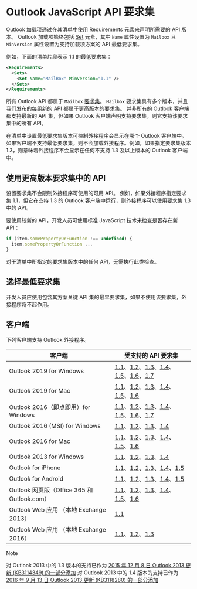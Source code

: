 # <a name="outlook-javascript-api-requirement-sets"></a>Outlook JavaScript API 要求集

Outlook 加载项通过在其[清单](/javascript/office/manifest/requirements)中使用 [Requirements](https://docs.microsoft.com/office/dev/add-ins/develop/add-in-manifests) 元素来声明所需要的 API 版本。 Outlook 加载项始终包括 [Set](/javascript/office/manifest/set) 元素，其中 `Name` 属性设置为 `Mailbox` 且 `MinVersion` 属性设置为支持加载项方案的 API 最低要求集。

例如，下面的清单片段表示 1.1 的最低要求集：

```xml
<Requirements>
  <Sets>
    <Set Name="MailBox" MinVersion="1.1" />
  </Sets>
</Requirements>
```

所有 Outlook API 都属于 `Mailbox` [要求集](https://docs.microsoft.com/office/dev/add-ins/develop/specify-office-hosts-and-api-requirements)。 `Mailbox` 要求集具有多个版本，并且我们发布的每组新的 API 都属于更高版本的要求集。 并非所有的 Outlook 客户端都支持最新的 API 集，但如果 Outlook 客户端声明支持要求集，则它支持该要求集中的所有 API。

在清单中设置最低要求集版本可控制外接程序会显示在哪个 Outlook 客户端中。如果客户端不支持最低要求集，则不会加载外接程序。例如，如果指定要求集版本 1.3，则意味着外接程序不会显示在任何不支持 1.3 及以上版本的 Outlook 客户端中。

## <a name="using-apis-from-later-requirement-sets"></a>使用更高版本要求集中的 API

设置要求集不会限制外接程序可使用的可用 API。 例如，如果外接程序指定要求集 1.1，但它在支持 1.3 的 Outlook 客户端中运行，则外接程序可以使用要求集 1.3 中的 API。

要使用较新的 API，开发人员可使用标准 JavaScript 技术来检查是否存在新 API：

```js
if (item.somePropertyOrFunction !== undefined) {
  item.somePropertyOrFunction ...
}
```

对于清单中所指定的要求集版本中的任何 API，无需执行此类检查。

## <a name="choosing-a-minimum-requirement-set"></a>选择最低要求集

开发人员应使用包含其方案关键 API 集的最早要求集，如果不使用该要求集，外接程序将不起作用。

## <a name="clients"></a>客户端

下列客户端支持 Outlook 外接程序。

| 客户端 | 受支持的 API 要求集 |
| --- | --- |
| Outlook 2019 for Windows | [1.1](/javascript/office/objectmodel/requirement-set-1.1/outlook-requirement-set-1.1)、[1.2](/javascript/office/objectmodel/requirement-set-1.2/outlook-requirement-set-1.2)、[1.3](/javascript/office/objectmodel/requirement-set-1.3/outlook-requirement-set-1.3)、[1.4](/javascript/office/objectmodel/requirement-set-1.4/outlook-requirement-set-1.4)、[1.5](/javascript/office/objectmodel/requirement-set-1.5/outlook-requirement-set-1.5)、[1.6](/javascript/office/objectmodel/requirement-set-1.6/outlook-requirement-set-1.6)、[1.7](/javascript/office/objectmodel/requirement-set-1.7/outlook-requirement-set-1.7) |
| Outlook 2019 for Mac | [1.1](/javascript/office/objectmodel/requirement-set-1.1/outlook-requirement-set-1.1)、[1.2](/javascript/office/objectmodel/requirement-set-1.2/outlook-requirement-set-1.2)、[1.3](/javascript/office/objectmodel/requirement-set-1.3/outlook-requirement-set-1.3)、[1.4](/javascript/office/objectmodel/requirement-set-1.4/outlook-requirement-set-1.4)、[1.5](/javascript/office/objectmodel/requirement-set-1.5/outlook-requirement-set-1.5)、[1.6](/javascript/office/objectmodel/requirement-set-1.6/outlook-requirement-set-1.6) |
| Outlook 2016（即点即用）for Windows | [1.1](/javascript/office/objectmodel/requirement-set-1.1/outlook-requirement-set-1.1)、[1.2](/javascript/office/objectmodel/requirement-set-1.2/outlook-requirement-set-1.2)、[1.3](/javascript/office/objectmodel/requirement-set-1.3/outlook-requirement-set-1.3)、[1.4](/javascript/office/objectmodel/requirement-set-1.4/outlook-requirement-set-1.4)、[1.5](/javascript/office/objectmodel/requirement-set-1.5/outlook-requirement-set-1.5)、[1.6](/javascript/office/objectmodel/requirement-set-1.6/outlook-requirement-set-1.6)、[1.7](/javascript/office/objectmodel/requirement-set-1.7/outlook-requirement-set-1.7) |
| Outlook 2016 (MSI) for Windows | [1.1](/javascript/office/objectmodel/requirement-set-1.1/outlook-requirement-set-1.1)、[1.2](/javascript/office/objectmodel/requirement-set-1.2/outlook-requirement-set-1.2)、[1.3](/javascript/office/objectmodel/requirement-set-1.3/outlook-requirement-set-1.3)、[1.4](/javascript/office/objectmodel/requirement-set-1.4/outlook-requirement-set-1.4) |
| Outlook 2016 for Mac | [1.1](/javascript/office/objectmodel/requirement-set-1.1/outlook-requirement-set-1.1)、[1.2](/javascript/office/objectmodel/requirement-set-1.2/outlook-requirement-set-1.2)、[1.3](/javascript/office/objectmodel/requirement-set-1.3/outlook-requirement-set-1.3)、[1.4](/javascript/office/objectmodel/requirement-set-1.4/outlook-requirement-set-1.4)、[1.5](/javascript/office/objectmodel/requirement-set-1.5/outlook-requirement-set-1.5)、[1.6](/javascript/office/objectmodel/requirement-set-1.6/outlook-requirement-set-1.6) |
| Outlook 2013 for Windows | [1.1](/javascript/office/objectmodel/requirement-set-1.1/outlook-requirement-set-1.1)、[1.2](/javascript/office/objectmodel/requirement-set-1.2/outlook-requirement-set-1.2)、[1.3](/javascript/office/objectmodel/requirement-set-1.3/outlook-requirement-set-1.3)、[1.4](/javascript/office/objectmodel/requirement-set-1.4/outlook-requirement-set-1.4) |
| Outlook for iPhone | [1.1](/javascript/office/objectmodel/requirement-set-1.1/outlook-requirement-set-1.1)、[1.2](/javascript/office/objectmodel/requirement-set-1.2/outlook-requirement-set-1.2)、[1.3](/javascript/office/objectmodel/requirement-set-1.3/outlook-requirement-set-1.3)、[1.4](/javascript/office/objectmodel/requirement-set-1.4/outlook-requirement-set-1.4)、[1.5](/javascript/office/objectmodel/requirement-set-1.5/outlook-requirement-set-1.5) |
| Outlook for Android | [1.1](/javascript/office/objectmodel/requirement-set-1.1/outlook-requirement-set-1.1)、[1.2](/javascript/office/objectmodel/requirement-set-1.2/outlook-requirement-set-1.2)、[1.3](/javascript/office/objectmodel/requirement-set-1.3/outlook-requirement-set-1.3)、[1.4](/javascript/office/objectmodel/requirement-set-1.4/outlook-requirement-set-1.4)、[1.5](/javascript/office/objectmodel/requirement-set-1.5/outlook-requirement-set-1.5) |
| Outlook 网页版（Office 365 和 Outlook.com） | [1.1](/javascript/office/objectmodel/requirement-set-1.1/outlook-requirement-set-1.1)、[1.2](/javascript/office/objectmodel/requirement-set-1.2/outlook-requirement-set-1.2)、[1.3](/javascript/office/objectmodel/requirement-set-1.3/outlook-requirement-set-1.3)、[1.4](/javascript/office/objectmodel/requirement-set-1.4/outlook-requirement-set-1.4)、[1.5](/javascript/office/objectmodel/requirement-set-1.5/outlook-requirement-set-1.5)、[1.6](/javascript/office/objectmodel/requirement-set-1.6/outlook-requirement-set-1.6) |
| Outlook Web 应用 （本地 Exchange 2013） | [1.1](/javascript/office/objectmodel/requirement-set-1.1/outlook-requirement-set-1.1) |
| Outlook Web 应用 （本地 Exchange 2016） | [1.1](/javascript/office/objectmodel/requirement-set-1.1/outlook-requirement-set-1.1)、[1.2](/javascript/office/objectmodel/requirement-set-1.2/outlook-requirement-set-1.2)、[1.3](/javascript/office/objectmodel/requirement-set-1.3/outlook-requirement-set-1.3) |

> [!NOTE]
> 对 Outlook 2013 中的 1.3 版本的支持已作为 [2015 年 12 月 8 日 Outlook 2013 更新 (KB3114349) 的一部分添加](https://support.microsoft.com/kb/3114349) 对 Outlook 2013 中的 1.4 版本的支持已作为 [2016 年 9 月 13 日 Outlook 2013 更新 (KB3118280) 的一部分添加](https://support.microsoft.com/help/3118280)
